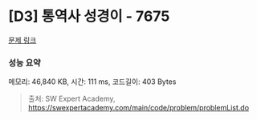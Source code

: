 # [D3] 통역사 성경이 - 7675 

[문제 링크](https://swexpertacademy.com/main/code/problem/problemDetail.do?contestProbId=AWqPvqoqSLQDFAT_) 

### 성능 요약

메모리: 46,840 KB, 시간: 111 ms, 코드길이: 403 Bytes



> 출처: SW Expert Academy, https://swexpertacademy.com/main/code/problem/problemList.do